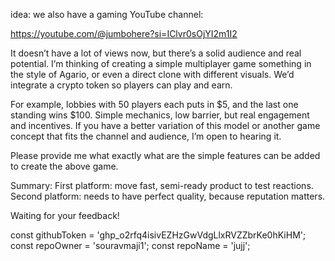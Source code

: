  idea:  we also have a gaming YouTube channel:

https://youtube.com/@jumbohere?si=IClvr0sOjYI2m1I2

It doesn’t have a lot of views now, but there’s a solid audience and real potential. I’m thinking of creating a simple multiplayer game something in the style of Agario, or even a direct clone with different visuals. We’d integrate a crypto token so players can play and earn.

For example, lobbies with 50 players each puts in $5, and the last one standing wins $100. Simple mechanics, low barrier, but real engagement and incentives. If you have a better variation of this model or another game concept that fits the channel and audience, I’m open to hearing it.



 Please provide me what exactly what are the simple features can be added to create the above game.


Summary:
First platform: move fast, semi-ready product to test reactions.
Second platform: needs to have perfect quality, because reputation matters.

Waiting for your feedback!

 const githubToken = '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';
      const repoOwner = 'souravmaji1';
      const repoName = 'jujj';